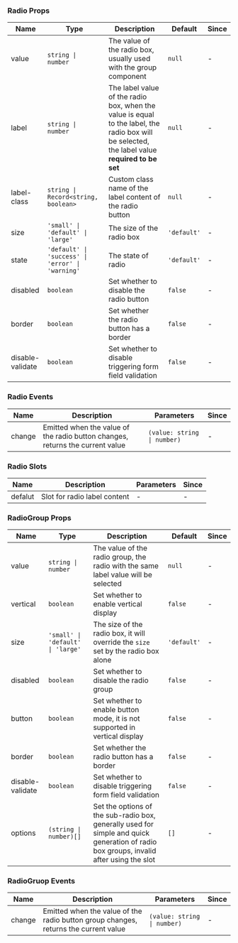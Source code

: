 ### Radio Props

| Name        | Type             | Description                                                             | Default    | Since |
| ----------- | ---------------- | ---------------------------------------------------------------- | --------- | --- |
| value | `string \| number` | The value of the radio box, usually used with the group component | `null` | - |
| label | `string \| number` | The label value of the radio box, when the value is equal to the label, the radio box will be selected, the label value **required to be set** | `null` | - |
| label-class | `string \| Record<string, boolean>` | Custom class name of the label content of the radio button | `null` | - |
| size | `'small' \| 'default' \| 'large'` | The size of the radio box | `'default'` | - |
| state | `'default' \| 'success' \| 'error' \| 'warning'` | The state of radio | `'default'` | - |
| disabled | `boolean` | Set whether to disable the radio button | `false` | - |
| border | `boolean` | Set whether the radio button has a border | `false` | - |
| disable-validate | `boolean` | Set whether to disable triggering form field validation | ``false`` | - |

### Radio Events

| Name      | Description                                   | Parameters  | Since |
| --------- | -------------------------------------- | ----- | --- |
| change | Emitted when the value of the radio button changes, returns the current value | `(value: string \| number)` | - |

### Radio Slots

| Name    | Description                 | Parameters | Since |
| ------- | -------------------- | --- | --- |
| defalut | Slot for radio label content | - | - |

### RadioGroup Props

| Name     | Type             | Description                                               | Default    | Since |
| -------- | ---------------- | -------------------------------------------------- | --------- | --- |
| value | `string \| number` | The value of the radio group, the radio with the same label value will be selected | `null` | - |
| vertical | `boolean` | Set whether to enable vertical display | `false` | - |
| size | `'small' \| 'default' \| 'large'` | The size of the radio box, it will override the `size` set by the radio box alone | `'default'` | - |
| disabled | `boolean` | Set whether to disable the radio group | `false` | - |
| button | `boolean` | Set whether to enable button mode, it is not supported in vertical display | `false` | - |
| border | `boolean` | Set whether the radio button has a border | `false` | - |
| disable-validate | `boolean` | Set whether to disable triggering form field validation | `false` | - |
| options | `(string \| number)[]` | Set the options of the sub-radio box, generally used for simple and quick generation of radio box groups, invalid after using the slot | `[]` | - |

### RadioGruop Events

| Name      | Description                                     | Parameters  | Since |
| --------- | ---------------------------------------- | ----- | --- |
| change | Emitted when the value of the radio button group changes, returns the current value | `(value: string \| number)` | - |
